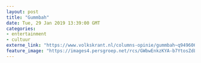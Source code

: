 ```yaml
---
layout: post
title: "Gummbah"
date: Tue, 29 Jan 2019 13:39:00 GMT
categories: 
- entertainment 
- cultuur 
externe_link: "https://www.volkskrant.nl/columns-opinie/gummbah~q9496065/"
feature_image: "https://images4.persgroep.net/rcs/GWbwEnkzKYA-b7YtosZdLHC7FNk/diocontent/145786000/_focus/0.5/0.5/_fill/320/320?appId=93a17a8fd81db0de025c8abd1cca1279&quality=0.85"
---
```



